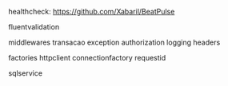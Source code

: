 healthcheck:
	https://github.com/Xabaril/BeatPulse

fluentvalidation

middlewares
	transacao
	exception
	authorization
	logging
	headers

factories
	httpclient
	connectionfactory
	requestid

sqlservice

